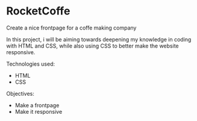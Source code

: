 # RocketCoffe
Create a nice frontpage for a coffe making company

In this project, i will be aiming towards deepening my knowledge in coding with HTML and CSS, while also using CSS to better make the website responsive.

Technologies used:
- HTML
- CSS

Objectives:
- Make a frontpage
- Make it responsive
